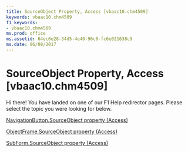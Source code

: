 ```yaml
---
title: SourceObject Property, Access [vbaac10.chm4509]
keywords: vbaac10.chm4509
f1_keywords:
- vbaac10.chm4509
ms.prod: office
ms.assetid: 64ec6e28-34d5-4e40-96c0-fc6e021638c9
ms.date: 06/08/2017
---
```



# SourceObject Property, Access [vbaac10.chm4509]

Hi there! You have landed on one of our F1 Help redirector pages. Please select the topic you were looking for below.

[NavigationButton.SourceObject property (Access)](http://msdn.microsoft.com/library/a7ba81c6-e042-48b7-012f-396a90e7a5ea%28Office.15%29.aspx)

[ObjectFrame.SourceObject property (Access)](http://msdn.microsoft.com/library/985c8b01-84d8-2da6-6cad-5de08d835434%28Office.15%29.aspx)

[SubForm.SourceObject property (Access)](http://msdn.microsoft.com/library/bee9c1fe-c58c-b6f3-e2ad-7ceb99bacee4%28Office.15%29.aspx)

